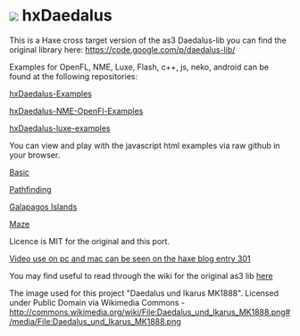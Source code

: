 ![](http://haxe.io/img/301/hxdaedalus.png)
hxDaedalus
==========

This is a Haxe cross target version of the as3 Daedalus-lib you can find the original library here:
https://code.google.com/p/daedalus-lib/

Examples for OpenFL, NME, Luxe, Flash, c++, js, neko, android can be found at the following repositories: 

[hxDaedalus-Examples](https://github.com/hxDaedalus/hxDaedalus-Examples)

[hxDaedalus-NME-OpenFl-Examples](https://github.com/hxDaedalus/hxDaedalus-NME-OpenFL-Examples)

[hxDaedalus-luxe-examples](https://github.com/hxDaedalus/hxDaedalus-luxe-examples)

You can view and play with the javascript html examples via raw github in your browser.

[Basic](http://rawgit.com/hxDaedalus/hxDaedalus-Examples/master/hxDaedalus-Examples/web/DaedalusBasic.html)

[Pathfinding](http://rawgit.com/hxDaedalus/hxDaedalus-Examples/master/hxDaedalus-Examples/web/DaedalusPathfinding.html)

[Galapagos Islands](https://rawgit.com/hxDaedalus/hxDaedalus-Examples/master/hxDaedalus-Examples/web/DaedalusBitmapPathfinding.html)

[Maze](http://rawgit.com/hxDaedalus/hxDaedalus-Examples/master/hxDaedalus-Examples/web/GridMazeDemo.html)

Licence is MIT for the original and this port.

[Video use on pc and mac can be seen on the haxe blog entry 301](http://haxe.io/roundups/301/)

You may find useful to read through the wiki for the original as3 lib [here](https://code.google.com/p/daedalus-lib/w/list)

The image used for this project 
"Daedalus und Ikarus MK1888". Licensed under Public Domain via Wikimedia Commons - http://commons.wikimedia.org/wiki/File:Daedalus_und_Ikarus_MK1888.png#/media/File:Daedalus_und_Ikarus_MK1888.png
